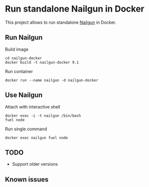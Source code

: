 # Run standalone Nailgun in Docker

This project allows to run standalone [Nailgun](https://github.com/openstack/fuel-web) in Docker.

## Run Nailgun

Build image

```
cd nailgun-docker
docker build -t nailgun-docker 9.1
```

Run container

```
docker run --name nailgun -d nailgun-docker
```

## Use Nailgun

Attach with interactive shell

```
docker exec -i -t nailgun /bin/bash
fuel node
```

Run single command

```
docker exec nailgun fuel node
```

## TODO

  * Support older versions

## Known issues
